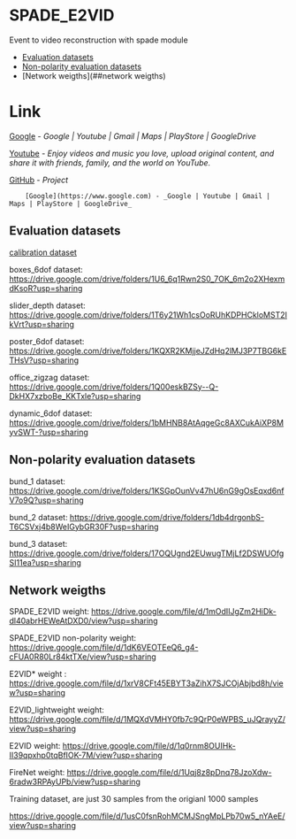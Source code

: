 # SPADE_E2VID
Event to video reconstruction with spade module

- [Evaluation datasets](##evaluation-datasets)
- [Non-polarity evaluation datasets](##non-polarity-evaluation-datasets)
- [Network weigths](##network weigths)




# Link
[Google](https://www.google.com) - _Google | Youtube | Gmail | Maps | PlayStore | GoogleDrive_

[Youtube](https://www.youtube.com) - _Enjoy videos and music you love, upload original content, and share it with friends, family, and the world on YouTube._

[GitHub](https://github.com/fefong/markdown_readme#getting-started-with-markdown) - _Project_

		[Google](https://www.google.com) - _Google | Youtube | Gmail | Maps | PlayStore | GoogleDrive_



## Evaluation datasets

[calibration dataset](https://drive.google.com/drive/folders/1ctfatJRZlEMx0xdthKzhpjRU0PYu6QyS?usp=sharing)

boxes_6dof dataset: https://drive.google.com/drive/folders/1U6_6q1Rwn2S0_7OK_6m2o2XHexmdKsoR?usp=sharing

slider_depth dataset: https://drive.google.com/drive/folders/1T6y21Wh1csOoRUhKDPHCkloMST2IkVrt?usp=sharing

poster_6dof dataset: https://drive.google.com/drive/folders/1KQXR2KMjjeJZdHq2lMJ3P7TBG6kETHsV?usp=sharing

office_zigzag dataset: https://drive.google.com/drive/folders/1Q00eskBZSy--Q-DkHX7xzboBe_KKTxle?usp=sharing

dynamic_6dof dataset: https://drive.google.com/drive/folders/1bMHNB8AtAqgeGc8AXCukAiXP8MyvSWT-?usp=sharing


## Non-polarity evaluation datasets

bund_1 dataset: https://drive.google.com/drive/folders/1KSGpOunVv47hU6nG9gOsEqxd6nfV7o9Q?usp=sharing

bund_2 dataset: https://drive.google.com/drive/folders/1db4drgonbS-T6CSVxj4b8WeIGybGR30F?usp=sharing

bund_3 dataset: https://drive.google.com/drive/folders/17OQUgnd2EUwugTMjLf2DSWUOfgSI11ea?usp=sharing


## Network weigths
SPADE_E2VID weight: https://drive.google.com/file/d/1mOdIIJgZm2HiDk-dl40abrHEWeAtDXD0/view?usp=sharing

SPADE_E2VID non-polarity weight: https://drive.google.com/file/d/1dK6VEOTEeQ6_g4-cFUA0R80Lr84ktTXe/view?usp=sharing

E2VID* weight : https://drive.google.com/file/d/1xrV8CFt45EBYT3aZihX7SJCOjAbjbd8h/view?usp=sharing

E2VID_lightweight weight: https://drive.google.com/file/d/1MQXdVMHY0fb7c9QrP0eWPBS_uJQrayyZ/view?usp=sharing

E2VID weight: https://drive.google.com/file/d/1q0rnm8OUIHk-II39qpxhp0tqBfIOK-7M/view?usp=sharing

FireNet weight: https://drive.google.com/file/d/1Uqj8z8pDnq78JzoXdw-6radw3RPAyUPb/view?usp=sharing


Training dataset, are just 30 samples from the origianl 1000 samples

https://drive.google.com/file/d/1usC0fsnRohMCMJSngMpLPb70w5_nYAeE/view?usp=sharing
